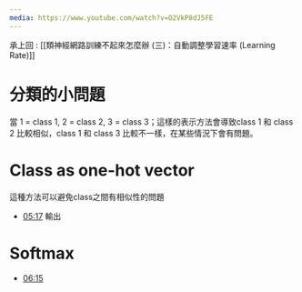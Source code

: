 ```yaml
---
media: https://www.youtube.com/watch?v=O2VkP8dJ5FE
---
```

承上回 : [[類神經網路訓練不起來怎麼辦 (三)：自動調整學習速率 (Learning Rate)]]

# 分類的小問題

當 1 = class 1, 2 = class 2, 3 = class 3；這樣的表示方法會導致class 1 和 class 2 比較相似，class 1 和 class 3 比較不一樣，在某些情況下會有問題。

# Class as one-hot vector

這種方法可以避免class之間有相似性的問題


- [05:17](https://www.youtube.com/watch?v=O2VkP8dJ5FE&t=317#t=05:17.14) 輸出

# Softmax


- [06:15](https://www.youtube.com/watch?v=O2VkP8dJ5FE&t=376#t=06:15.95) 